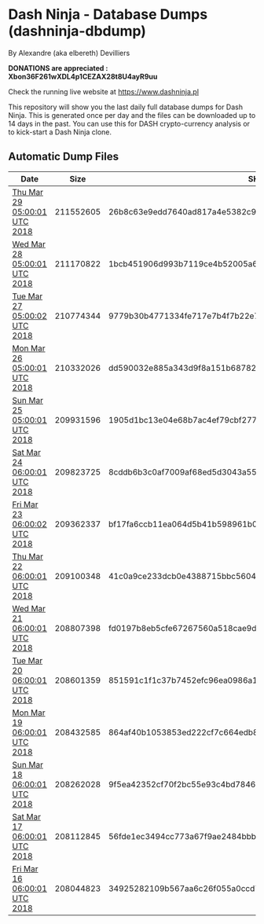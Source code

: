 # Dash Ninja - Database Dumps (dashninja-dbdump)
By Alexandre (aka elbereth) Devilliers

**DONATIONS are appreciated : Xbon36F261wXDL4p1CEZAX28t8U4ayR9uu**

Check the running live website at https://www.dashninja.pl

This repository will show you the last daily full database dumps for Dash Ninja. This is generated once per day and the files can be downloaded up to 14 days in the past.
You can use this for DASH crypto-currency analysis or to kick-start a Dash Ninja clone.


## Automatic Dump Files
| Date | Size | SHA256 |
|--|--|--|
| [Thu Mar 29 05:00:01 UTC 2018](https://transfer.sh/10uJBb/dashninja-dbdump-20180329070001.tar.bz2) | 211552605 | 26b8c63e9edd7640ad817a4e5382c9324094779ad48d2ed367fa7c9aaeff6509 | 
| [Wed Mar 28 05:00:01 UTC 2018](https://transfer.sh/ujZRc/dashninja-dbdump-20180328070001.tar.bz2) | 211170822 | 1bcb451906d993b7119ce4b52005a6e8c677a4bb98fdf339138d9ed294f724f1 | 
| [Tue Mar 27 05:00:02 UTC 2018](https://transfer.sh/12bgLJ/dashninja-dbdump-20180327070001.tar.bz2) | 210774344 | 9779b30b4771334fe717e7b4f7b22e74dc248233a591f9da7b850253aa0ad27d | 
| [Mon Mar 26 05:00:01 UTC 2018](https://transfer.sh/C4zfe/dashninja-dbdump-20180326070001.tar.bz2) | 210332026 | dd590032e885a343d9f8a151b68782c80241c40916cb2c912fdc166a3508c5fd | 
| [Sun Mar 25 05:00:01 UTC 2018](https://transfer.sh/51qJ1/dashninja-dbdump-20180325070001.tar.bz2) | 209931596 | 1905d1bc13e04e68b7ac4ef79cbf277844cc4e536f24d652e00cd2c70f1c07e0 | 
| [Sat Mar 24 06:00:01 UTC 2018](https://transfer.sh/6RcCx/dashninja-dbdump-20180324070001.tar.bz2) | 209823725 | 8cddb6b3c0af7009af68ed5d3043a55cd8842cb9a21f3bd9a0dc33e990bc8a7e | 
| [Fri Mar 23 06:00:02 UTC 2018](https://transfer.sh/3rLC0/dashninja-dbdump-20180323070002.tar.bz2) | 209362337 | bf17fa6ccb11ea064d5b41b598961b0b7915d74e3bfb3db3e7cc03b69626faa5 | 
| [Thu Mar 22 06:00:01 UTC 2018](https://transfer.sh/10bGzM/dashninja-dbdump-20180322070001.tar.bz2) | 209100348 | 41c0a9ce233dcb0e4388715bbc560477160eb87f21fae1650d3e1ccdca7b046d | 
| [Wed Mar 21 06:00:01 UTC 2018](https://transfer.sh/r7kRX/dashninja-dbdump-20180321070001.tar.bz2) | 208807398 | fd0197b8eb5cfe67267560a518cae9d6fbd9f582493d710e39d0e0a1542cab5f | 
| [Tue Mar 20 06:00:01 UTC 2018](https://transfer.sh/E7Ixg/dashninja-dbdump-20180320070001.tar.bz2) | 208601359 | 851591c1f1c37b7452efc96ea0986a165ad98e353649ea95ee2c2979c73ddb56 | 
| [Mon Mar 19 06:00:01 UTC 2018](https://transfer.sh/HFZYW/dashninja-dbdump-20180319070001.tar.bz2) | 208432585 | 864af40b1053853ed222cf7c664edb8e93735038c7c076b75f7cc43a0a4682ad | 
| [Sun Mar 18 06:00:01 UTC 2018](https://transfer.sh/3mmnQ/dashninja-dbdump-20180318070001.tar.bz2) | 208262028 | 9f5ea42352cf70f2bc55e93c4bd7846d63fe381c89e3c5bef21ebc248d083f65 | 
| [Sat Mar 17 06:00:01 UTC 2018](https://transfer.sh/LYPqn/dashninja-dbdump-20180317070001.tar.bz2) | 208112845 | 56fde1ec3494cc773a67f9ae2484bbbff8366b65dda4a6549ba18160f9d1ae27 | 
| [Fri Mar 16 06:00:01 UTC 2018](https://transfer.sh/SZcVu/dashninja-dbdump-20180316070001.tar.bz2) | 208044823 | 34925282109b567aa6c26f055a0ccd78e4270d2aadd85c2696ebb1f1fab598e3 | 

